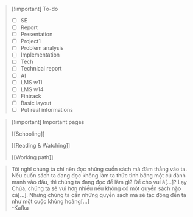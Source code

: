 > [!important] To-do
> - [ ]  SE
> 	- [ ]  Report
> 	- [ ]  Presentation
> - [ ]  Project1
> 	- [ ]  Problem analysis
> 	- [ ]  Implementation
> - [ ]  Tech
> 	- [ ]  Technical report
> - [ ]  AI 
> 	- [ ]  LMS w11
> 	- [ ]  LMS w14
> - [ ]  Fintrack
> 	- [ ]  Basic layout
> 	- [ ]  Put real informations 




> [!important]  Important pages
> 
> [[Schooling]]
> 
> [[Reading & Watching]]
> 
> [[Working path]]


> Tôi nghĩ chúng ta chỉ nên đọc những cuốn sách mà đâm thẳng vào ta. Nếu cuốn sách ta đang đọc không làm ta thức tỉnh bằng một cú đánh mạnh vào đầu, thì chúng ta đang đọc để làm gì? Để cho vui à[…]? Lạy Chúa, chúng ta sẽ vui hơn nhiều nếu không có một quyển sách nào cả[…]. Nhưng chúng ta cần những quyển sách mà sẽ tác động đến ta như một cuộc khủng hoảng[…]  
> -Kafka